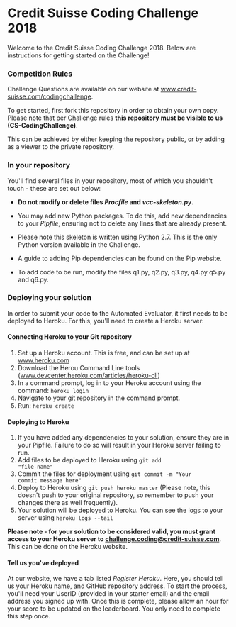 
# Credit Suisse Coding Challenge 2018

Welcome to the Credit Suisse Coding Challenge 2018. Below are instructions for getting started on the Challenge!

### Competition Rules


Challenge Questions are available on our website at www.credit-suisse.com/codingchallenge.

To get started, first fork this repository in order to obtain your own copy. Please note that per Challenge rules <b>this repository must be visible to us (CS-CodingChallenge)</b>.

This can be achieved by either keeping the repository public, or by adding <insert username here> as a viewer to the private repository.

### In your repository

You'll find several files in your repository, most of which you shouldn't touch - these are set out below:

- <b> Do not modify or delete files <i>Procfile</i> and <i>vcc-skeleton.py</i>.</b>

- You may add new Python packages. To do this, add new dependencies to your <i>Pipfile</i>, ensuring not to delete any lines that are already present.

- Please note this skeleton is written using Python 2.7. This is the only Python version available in the Challenge.

- A guide to adding Pip dependencies can be found on the Pip website.

- To add code to be run, modify the files q1.py, q2.py, q3.py, q4.py q5.py and q6.py.

### Deploying your solution

In order to submit your code to the Automated Evaluator, it first needs to be deployed to Heroku. For this, you'll need to create a Heroku server:

#### Connecting Heroku to your Git repository

1) Set up a Heroku account. This is free, and can be set up at www.heroku.com
2) Download the Herou Command Line tools (www.devcenter.heroku.com/articles/heroku-cli)
3) In a command prompt, log in to your Heroku account using the command:
    <code>heroku login</code>
4) Navigate to your git repository in the command prompt.
5) Run:
    <code>heroku create</code>

#### Deploying to Heroku

1) If you have added any dependencies to your solution, ensure they are in your Pipfile. Failure to do so will result in your Heroku server failing to run.
2) Add files to be deployed to Heroku using <code>git add "file-name"</code> 
3) Commit the files for deployment using <code>git commit -m "Your commit message here"</code>
4) Deploy to Heroku using <code>git push heroku master</code> (Please note, this doesn't push to your original repository, so remember to push your changes there as well frequently).
5) Your solution will be deployed to Heroku. You can see the logs to your server using <code>heroku logs --tail</code>

<b>Please note - for your solution to be considered valid, you must grant access to your Heroku server to challenge.coding@credit-suisse.com</b>. This can be done on the Heroku website.

#### Tell us you've deployed

At our website, we have a tab listed <i>Register Heroku</i>. Here, you should tell us your Heroku name, and GitHub repository address. To start the process, you'll need your UserID (provided in your starter email) and the email address you signed up with. Once this is complete, please allow an hour for your score to be updated on the leaderboard. You only need to complete this step once.

